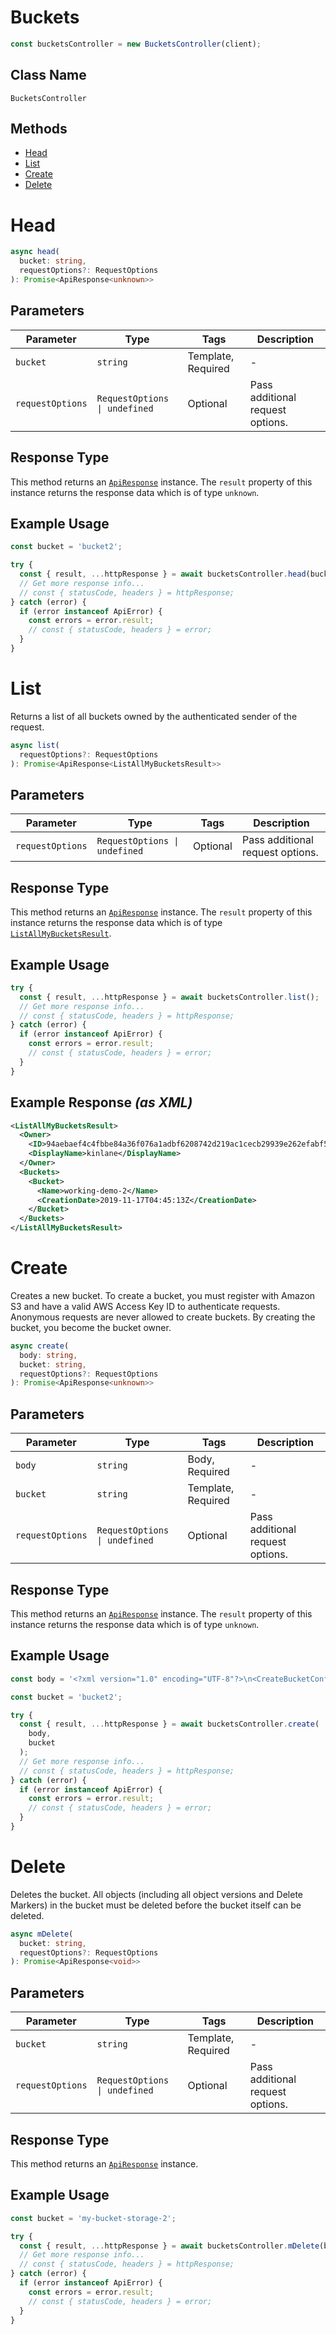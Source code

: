 # Buckets

```ts
const bucketsController = new BucketsController(client);
```

## Class Name

`BucketsController`

## Methods

* [Head](../../doc/controllers/buckets.md#head)
* [List](../../doc/controllers/buckets.md#list)
* [Create](../../doc/controllers/buckets.md#create)
* [Delete](../../doc/controllers/buckets.md#delete)


# Head

```ts
async head(
  bucket: string,
  requestOptions?: RequestOptions
): Promise<ApiResponse<unknown>>
```

## Parameters

| Parameter | Type | Tags | Description |
|  --- | --- | --- | --- |
| `bucket` | `string` | Template, Required | - |
| `requestOptions` | `RequestOptions \| undefined` | Optional | Pass additional request options. |

## Response Type

This method returns an [`ApiResponse`](../../doc/api-response.md) instance. The `result` property of this instance returns the response data which is of type `unknown`.

## Example Usage

```ts
const bucket = 'bucket2';

try {
  const { result, ...httpResponse } = await bucketsController.head(bucket);
  // Get more response info...
  // const { statusCode, headers } = httpResponse;
} catch (error) {
  if (error instanceof ApiError) {
    const errors = error.result;
    // const { statusCode, headers } = error;
  }
}
```


# List

Returns a list of all buckets owned by the authenticated sender of the request.

```ts
async list(
  requestOptions?: RequestOptions
): Promise<ApiResponse<ListAllMyBucketsResult>>
```

## Parameters

| Parameter | Type | Tags | Description |
|  --- | --- | --- | --- |
| `requestOptions` | `RequestOptions \| undefined` | Optional | Pass additional request options. |

## Response Type

This method returns an [`ApiResponse`](../../doc/api-response.md) instance. The `result` property of this instance returns the response data which is of type [`ListAllMyBucketsResult`](../../doc/models/list-all-my-buckets-result.md).

## Example Usage

```ts
try {
  const { result, ...httpResponse } = await bucketsController.list();
  // Get more response info...
  // const { statusCode, headers } = httpResponse;
} catch (error) {
  if (error instanceof ApiError) {
    const errors = error.result;
    // const { statusCode, headers } = error;
  }
}
```

## Example Response *(as XML)*

```xml
<ListAllMyBucketsResult>
  <Owner>
    <ID>94aebaef4c4fbbe84a36f076a1adbf6208742d219ac1cecb29939e262efabf56</ID>
    <DisplayName>kinlane</DisplayName>
  </Owner>
  <Buckets>
    <Bucket>
      <Name>working-demo-2</Name>
      <CreationDate>2019-11-17T04:45:13Z</CreationDate>
    </Bucket>
  </Buckets>
</ListAllMyBucketsResult>
```


# Create

Creates a new bucket. To create a bucket, you must register with Amazon S3 and have a valid AWS Access Key ID to authenticate requests. Anonymous requests are never allowed to create buckets. By creating the bucket, you become the bucket owner.

```ts
async create(
  body: string,
  bucket: string,
  requestOptions?: RequestOptions
): Promise<ApiResponse<unknown>>
```

## Parameters

| Parameter | Type | Tags | Description |
|  --- | --- | --- | --- |
| `body` | `string` | Body, Required | - |
| `bucket` | `string` | Template, Required | - |
| `requestOptions` | `RequestOptions \| undefined` | Optional | Pass additional request options. |

## Response Type

This method returns an [`ApiResponse`](../../doc/api-response.md) instance. The `result` property of this instance returns the response data which is of type `unknown`.

## Example Usage

```ts
const body = '<?xml version="1.0" encoding="UTF-8"?>\n<CreateBucketConfiguration xmlns="http://s3.amazonaws.com/doc/2006-03-01/">\n   <LocationConstraint>us-west-1</LocationConstraint>\n</CreateBucketConfiguration>';

const bucket = 'bucket2';

try {
  const { result, ...httpResponse } = await bucketsController.create(
    body,
    bucket
  );
  // Get more response info...
  // const { statusCode, headers } = httpResponse;
} catch (error) {
  if (error instanceof ApiError) {
    const errors = error.result;
    // const { statusCode, headers } = error;
  }
}
```


# Delete

Deletes the bucket. All objects (including all object versions and Delete Markers) in the bucket must be deleted before the bucket itself can be deleted.

```ts
async mDelete(
  bucket: string,
  requestOptions?: RequestOptions
): Promise<ApiResponse<void>>
```

## Parameters

| Parameter | Type | Tags | Description |
|  --- | --- | --- | --- |
| `bucket` | `string` | Template, Required | - |
| `requestOptions` | `RequestOptions \| undefined` | Optional | Pass additional request options. |

## Response Type

This method returns an [`ApiResponse`](../../doc/api-response.md) instance.

## Example Usage

```ts
const bucket = 'my-bucket-storage-2';

try {
  const { result, ...httpResponse } = await bucketsController.mDelete(bucket);
  // Get more response info...
  // const { statusCode, headers } = httpResponse;
} catch (error) {
  if (error instanceof ApiError) {
    const errors = error.result;
    // const { statusCode, headers } = error;
  }
}
```

